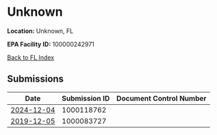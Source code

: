 # Unknown

**Location:** Unknown, FL

**EPA Facility ID:** 100000242971

[Back to FL Index](../../index.md)

## Submissions

| Date | Submission ID | Document Control Number |
|------|--------------|-------------------------|
| [2024-12-04](submissions/1000118762.md) | 1000118762 |  |
| [2019-12-05](submissions/1000083727.md) | 1000083727 |  |
